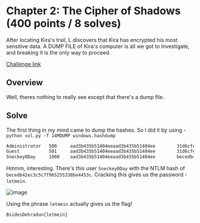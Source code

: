 # Chapter 2: The Cipher of Shadows (400 points / 8 solves)

After locating Kira's trail, L discovers that Kira has encrypted his most sensitive data. A DUMP FILE of Kira's computer is all we got to Investigate, and breaking it is the only way to proceed.

[Challenge link](https://drive.google.com/file/d/1t04PEhH9Osxp8-gheO_o0A4C3T-truM3/view?usp=sharing)

## Overview

Well, theres nothing to really see except that there's a dump file.

## Solve

The first thing in my mind came to dump the hashes. So I did it by using - `python vol.py -f 14MDUMP windows.hashdump`

```bash
Administrator   500     aad3b435b51404eeaad3b435b51404ee        31d6cfe0d16ae931b73c59d7e0c089c0
Guest           501     aad3b435b51404eeaad3b435b51404ee        31d6cfe0d16ae931b73c59d7e0c089c0
Sneckey0Day     1000    aad3b435b51404eeaad3b435b51404ee        becedb42ec3c5c7f965255338be4453c
```

Hmmm, interesting. There's this user `Sneckey0Day` with the NTLM hash of `becedb42ec3c5c7f965255338be4453c`. Cracking this gives us the password - `letmein`.

![image](https://github.com/user-attachments/assets/962bd71c-ffae-4b9d-9c1f-72ae809084f5)

Using the phrase `letmein` actually gives us the flag!

`BsidesDehradun{letmein}`
